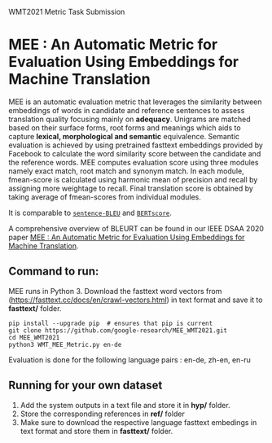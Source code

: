 
WMT2021 Metric Task Submission

# MEE : An Automatic Metric for Evaluation Using Embeddings for Machine Translation

MEE is an automatic evaluation metric that leverages the similarity between embeddings of words in candidate and reference sentences to assess translation quality focusing mainly on **adequacy**. Unigrams are matched based on their surface forms, root forms and meanings which aids to capture **lexical, morphological and semantic** equivalence. Semantic evaluation is achieved by using pretrained fasttext embeddings provided by Facebook to calculate the word similarity score between the candidate and the reference words.
MEE computes evaluation score using three modules namely exact match, root match and synonym match. In each module, fmean-score is calculated using harmonic mean of precision and recall by assigning more weightage to recall. Final translation score is obtained by taking average of fmean-scores from individual modules. 

It is comparable to [`sentence-BLEU`](https://en.wikipedia.org/wiki/BLEU) and [`BERTscore`](https://arxiv.org/abs/1904.09675).


A comprehensive overview of BLEURT can be found in our IEEE DSAA 2020 paper [MEE : An Automatic Metric for Evaluation Using Embeddings for Machine Translation](https://web2py.iiit.ac.in/research_centres/publications/view_publication/inproceedings/1988).


## Command to run:

MEE runs in Python 3. Download the fasttext word vectors from (https://fasttext.cc/docs/en/crawl-vectors.html) in text format and save it to **fasttext/** folder.

```
pip install --upgrade pip  # ensures that pip is current
git clone https://github.com/google-research/MEE_WMT2021.git
cd MEE_WMT2021
python3 WMT_MEE_Metric.py en-de
```

Evaluation is done for the following language pairs :
en-de, zh-en, en-ru

## Running for your own dataset
1. Add the system outputs in a text file and store it in **hyp/** folder.
2. Store the corresponding references in **ref/** folder
3. Make sure to download the respective language fasttext embedings in text format and store them in **fasttext/** folder.


